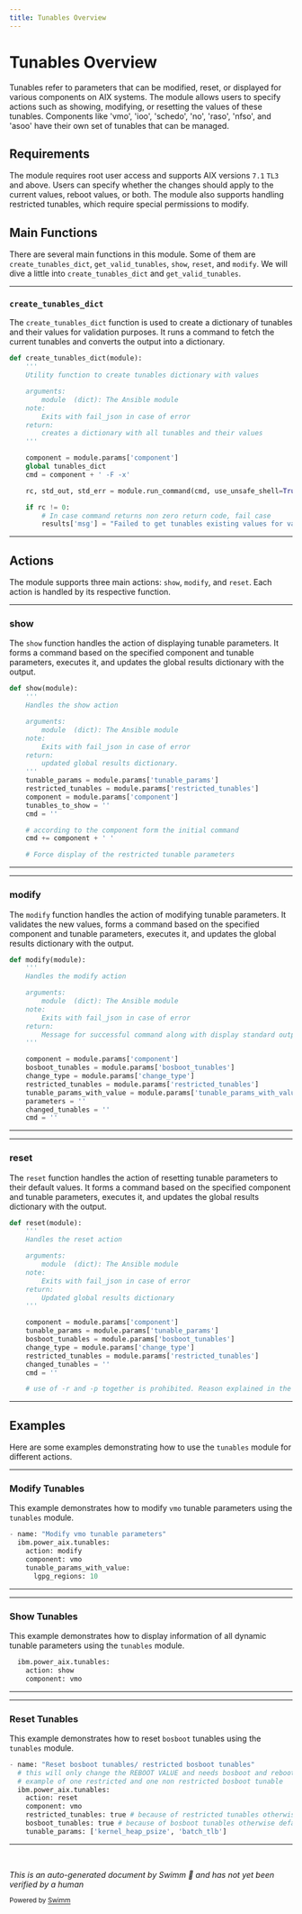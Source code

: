 ```yaml
---
title: Tunables Overview
---
```

# Tunables Overview

Tunables refer to parameters that can be modified, reset, or displayed for various components on AIX systems. The module allows users to specify actions such as showing, modifying, or resetting the values of these tunables. Components like 'vmo', 'ioo', 'schedo', 'no', 'raso', 'nfso', and 'asoo' have their own set of tunables that can be managed.

## Requirements

The module requires root user access and supports AIX versions <SwmToken path="plugins/modules/tunables.py" pos="20:6:8" line-data="- AIX &gt;= 7.1 TL3">`7.1`</SwmToken> <SwmToken path="plugins/modules/tunables.py" pos="20:10:10" line-data="- AIX &gt;= 7.1 TL3">`TL3`</SwmToken> and above. Users can specify whether the changes should apply to the current values, reboot values, or both. The module also supports handling restricted tunables, which require special permissions to modify.

## Main Functions

There are several main functions in this module. Some of them are <SwmToken path="plugins/modules/tunables.py" pos="257:2:2" line-data="def create_tunables_dict(module):">`create_tunables_dict`</SwmToken>, <SwmToken path="plugins/modules/tunables.py" pos="287:2:2" line-data="def get_valid_tunables(module):">`get_valid_tunables`</SwmToken>, <SwmToken path="plugins/modules/tunables.py" pos="104:4:4" line-data="    action: show">`show`</SwmToken>, <SwmToken path="plugins/modules/tunables.py" pos="179:4:4" line-data="    action: reset">`reset`</SwmToken>, and <SwmToken path="plugins/modules/tunables.py" pos="88:4:4" line-data="    action: modify">`modify`</SwmToken>. We will dive a little into <SwmToken path="plugins/modules/tunables.py" pos="257:2:2" line-data="def create_tunables_dict(module):">`create_tunables_dict`</SwmToken> and <SwmToken path="plugins/modules/tunables.py" pos="287:2:2" line-data="def get_valid_tunables(module):">`get_valid_tunables`</SwmToken>.

<SwmSnippet path="/plugins/modules/tunables.py" line="257">

---

### <SwmToken path="plugins/modules/tunables.py" pos="257:2:2" line-data="def create_tunables_dict(module):">`create_tunables_dict`</SwmToken>

The <SwmToken path="plugins/modules/tunables.py" pos="257:2:2" line-data="def create_tunables_dict(module):">`create_tunables_dict`</SwmToken> function is used to create a dictionary of tunables and their values for validation purposes. It runs a command to fetch the current tunables and converts the output into a dictionary.

```python
def create_tunables_dict(module):
    '''
    Utility function to create tunables dictionary with values

    arguments:
        module  (dict): The Ansible module
    note:
        Exits with fail_json in case of error
    return:
        creates a dictionary with all tunables and their values
    '''

    component = module.params['component']
    global tunables_dict
    cmd = component + ' -F -x'

    rc, std_out, std_err = module.run_command(cmd, use_unsafe_shell=True)

    if rc != 0:
        # In case command returns non zero return code, fail case
        results['msg'] = "Failed to get tunables existing values for validation."
```

---

</SwmSnippet>

## Actions

The module supports three main actions: <SwmToken path="plugins/modules/tunables.py" pos="104:4:4" line-data="    action: show">`show`</SwmToken>, <SwmToken path="plugins/modules/tunables.py" pos="88:4:4" line-data="    action: modify">`modify`</SwmToken>, and <SwmToken path="plugins/modules/tunables.py" pos="179:4:4" line-data="    action: reset">`reset`</SwmToken>. Each action is handled by its respective function.

<SwmSnippet path="/plugins/modules/tunables.py" line="405">

---

### show

The <SwmToken path="plugins/modules/tunables.py" pos="405:2:2" line-data="def show(module):">`show`</SwmToken> function handles the action of displaying tunable parameters. It forms a command based on the specified component and tunable parameters, executes it, and updates the global results dictionary with the output.

```python
def show(module):
    '''
    Handles the show action

    arguments:
        module  (dict): The Ansible module
    note:
        Exits with fail_json in case of error
    return:
        updated global results dictionary.
    '''
    tunable_params = module.params['tunable_params']
    restricted_tunables = module.params['restricted_tunables']
    component = module.params['component']
    tunables_to_show = ''
    cmd = ''

    # according to the component form the initial command
    cmd += component + ' '

    # Force display of the restricted tunable parameters
```

---

</SwmSnippet>

<SwmSnippet path="/plugins/modules/tunables.py" line="534">

---

### modify

The <SwmToken path="plugins/modules/tunables.py" pos="534:2:2" line-data="def modify(module):">`modify`</SwmToken> function handles the action of modifying tunable parameters. It validates the new values, forms a command based on the specified component and tunable parameters, executes it, and updates the global results dictionary with the output.

```python
def modify(module):
    '''
    Handles the modify action

    arguments:
        module  (dict): The Ansible module
    note:
        Exits with fail_json in case of error
    return:
        Message for successful command along with display standard output
    '''

    component = module.params['component']
    bosboot_tunables = module.params['bosboot_tunables']
    change_type = module.params['change_type']
    restricted_tunables = module.params['restricted_tunables']
    tunable_params_with_value = module.params['tunable_params_with_value']
    parameters = ''
    changed_tunables = ''
    cmd = ''
```

---

</SwmSnippet>

<SwmSnippet path="/plugins/modules/tunables.py" line="453">

---

### reset

The <SwmToken path="plugins/modules/tunables.py" pos="453:2:2" line-data="def reset(module):">`reset`</SwmToken> function handles the action of resetting tunable parameters to their default values. It forms a command based on the specified component and tunable parameters, executes it, and updates the global results dictionary with the output.

```python
def reset(module):
    '''
    Handles the reset action

    arguments:
        module  (dict): The Ansible module
    note:
        Exits with fail_json in case of error
    return:
        Updated global results dictionary
    '''

    component = module.params['component']
    tunable_params = module.params['tunable_params']
    bosboot_tunables = module.params['bosboot_tunables']
    change_type = module.params['change_type']
    restricted_tunables = module.params['restricted_tunables']
    changed_tunables = ''
    cmd = ''

    # use of -r and -p together is prohibited. Reason explained in the message.
```

---

</SwmSnippet>

## Examples

Here are some examples demonstrating how to use the <SwmToken path="plugins/modules/tunables.py" pos="87:5:5" line-data="  ibm.power_aix.tunables:">`tunables`</SwmToken> module for different actions.

<SwmSnippet path="/plugins/modules/tunables.py" line="86">

---

### Modify Tunables

This example demonstrates how to modify <SwmToken path="plugins/modules/tunables.py" pos="86:8:8" line-data="- name: &quot;Modify vmo tunable parameters&quot;">`vmo`</SwmToken> tunable parameters using the <SwmToken path="plugins/modules/tunables.py" pos="87:5:5" line-data="  ibm.power_aix.tunables:">`tunables`</SwmToken> module.

```python
- name: "Modify vmo tunable parameters"
  ibm.power_aix.tunables:
    action: modify
    component: vmo
    tunable_params_with_value:
      lgpg_regions: 10
```

---

</SwmSnippet>

<SwmSnippet path="/plugins/modules/tunables.py" line="103">

---

### Show Tunables

This example demonstrates how to display information of all dynamic tunable parameters using the <SwmToken path="plugins/modules/tunables.py" pos="103:5:5" line-data="  ibm.power_aix.tunables:">`tunables`</SwmToken> module.

```python
  ibm.power_aix.tunables:
    action: show
    component: vmo
```

---

</SwmSnippet>

<SwmSnippet path="/plugins/modules/tunables.py" line="175">

---

### Reset Tunables

This example demonstrates how to reset <SwmToken path="plugins/modules/tunables.py" pos="175:8:8" line-data="- name: &quot;Reset bosboot tunables/ restricted bosboot tunables&quot;">`bosboot`</SwmToken> tunables using the <SwmToken path="plugins/modules/tunables.py" pos="175:10:10" line-data="- name: &quot;Reset bosboot tunables/ restricted bosboot tunables&quot;">`tunables`</SwmToken> module.

```python
- name: "Reset bosboot tunables/ restricted bosboot tunables"
  # this will only change the REBOOT VALUE and needs bosboot and reboot.
  # example of one restricted and one non restricted bosboot tunable
  ibm.power_aix.tunables:
    action: reset
    component: vmo
    restricted_tunables: true # because of restricted tunables otherwise default is false
    bosboot_tunables: true # because of bosboot tunables otherwise default is false
    tunable_params: ['kernel_heap_psize', 'batch_tlb']
```

---

</SwmSnippet>

&nbsp;

*This is an auto-generated document by Swimm 🌊 and has not yet been verified by a human*

<SwmMeta version="3.0.0" repo-id="Z2l0aHViJTNBJTNBYW5zaWJsZS1wb3dlci1haXglM0ElM0Fzd2ltbWlv" repo-name="ansible-power-aix"><sup>Powered by [Swimm](/)</sup></SwmMeta>
